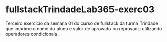 ﻿# fullstackTrindadeLab365-exerc03
Terceiro exercício da semana 01 do curso de fullstack da turma Trindade que imprime o nome do aluno e valor de aprovado ou reprovado utilizando operadores condicionais.
